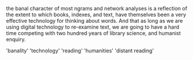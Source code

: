 the banal character of most ngrams and network analyses is a reflection of the extent to which books, indexes, and text, have themselves been a very effective technology for thinking about words. And that as long as we are using digital technology to re-examine text, we are going to have a hard time competing with two hundred years of library science, and humanist enquiry.

'banality'
'technology'
'reading'
'humanities'
'distant reading'